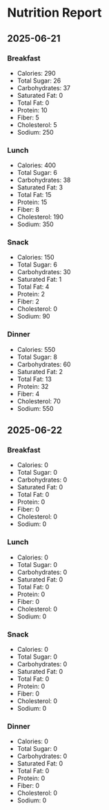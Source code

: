 # Nutrition Report

## 2025-06-21
### Breakfast
- Calories: 290
- Total Sugar: 26
- Carbohydrates: 37
- Saturated Fat: 0
- Total Fat: 0
- Protein: 10
- Fiber: 5
- Cholesterol: 5
- Sodium: 250

### Lunch
- Calories: 400
- Total Sugar: 6
- Carbohydrates: 38
- Saturated Fat: 3
- Total Fat: 15
- Protein: 15
- Fiber: 8
- Cholesterol: 190
- Sodium: 350

### Snack
- Calories: 150
- Total Sugar: 6
- Carbohydrates: 30
- Saturated Fat: 1
- Total Fat: 4
- Protein: 2
- Fiber: 2
- Cholesterol: 0
- Sodium: 90

### Dinner
- Calories: 550
- Total Sugar: 8
- Carbohydrates: 60
- Saturated Fat: 2
- Total Fat: 13
- Protein: 32
- Fiber: 4
- Cholesterol: 70
- Sodium: 550

## 2025-06-22
### Breakfast
- Calories: 0
- Total Sugar: 0
- Carbohydrates: 0
- Saturated Fat: 0
- Total Fat: 0
- Protein: 0
- Fiber: 0
- Cholesterol: 0
- Sodium: 0

### Lunch
- Calories: 0
- Total Sugar: 0
- Carbohydrates: 0
- Saturated Fat: 0
- Total Fat: 0
- Protein: 0
- Fiber: 0
- Cholesterol: 0
- Sodium: 0

### Snack
- Calories: 0
- Total Sugar: 0
- Carbohydrates: 0
- Saturated Fat: 0
- Total Fat: 0
- Protein: 0
- Fiber: 0
- Cholesterol: 0
- Sodium: 0

### Dinner
- Calories: 0
- Total Sugar: 0
- Carbohydrates: 0
- Saturated Fat: 0
- Total Fat: 0
- Protein: 0
- Fiber: 0
- Cholesterol: 0
- Sodium: 0

